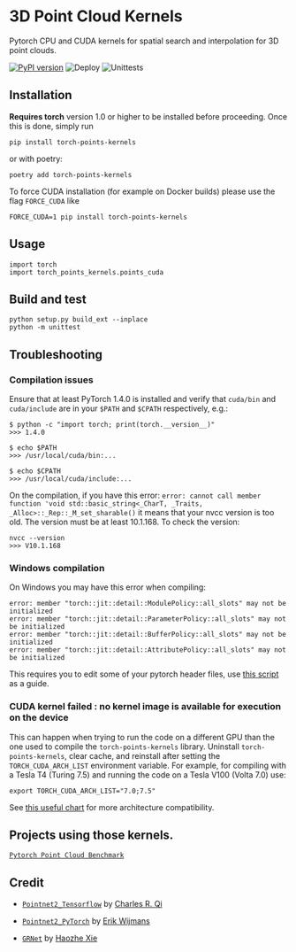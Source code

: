# 3D Point Cloud Kernels
Pytorch CPU and CUDA kernels for spatial search and interpolation for 3D point clouds.

[![PyPI version](https://badge.fury.io/py/torch-points-kernels.svg)](https://badge.fury.io/py/torch-points-kernels) ![Deploy](https://github.com/nicolas-chaulet/torch-points-kernels/workflows/Deploy/badge.svg) ![Unittests](https://github.com/nicolas-chaulet/torch-points-kernels/workflows/Unittests/badge.svg)

## Installation
**Requires torch** version 1.0 or higher to be installed before proceeding. Once this is done, simply run
```
pip install torch-points-kernels
```
or with poetry:
```
poetry add torch-points-kernels
```

To force CUDA installation (for example on Docker builds) please use the flag `FORCE_CUDA` like
```
FORCE_CUDA=1 pip install torch-points-kernels
```

## Usage
```
import torch
import torch_points_kernels.points_cuda
```

## Build and test
```
python setup.py build_ext --inplace
python -m unittest
```

## Troubleshooting

### Compilation issues
Ensure that at least PyTorch 1.4.0 is installed and verify that `cuda/bin` and `cuda/include` are in your `$PATH` and `$CPATH` respectively, e.g.:
```
$ python -c "import torch; print(torch.__version__)"
>>> 1.4.0

$ echo $PATH
>>> /usr/local/cuda/bin:...

$ echo $CPATH
>>> /usr/local/cuda/include:...
```

On the compilation, if you have this error:
```error: cannot call member function 'void std::basic_string<_CharT, _Traits, _Alloc>::_Rep::_M_set_sharable()```
it means that your nvcc version is too old. The version must be at least 10.1.168.
To check the version:
```
nvcc --version
>>> V10.1.168
```

### Windows compilation
On Windows you may have this error when compiling:
```
error: member "torch::jit::detail::ModulePolicy::all_slots" may not be initialized
error: member "torch::jit::detail::ParameterPolicy::all_slots" may not be initialized
error: member "torch::jit::detail::BufferPolicy::all_slots" may not be initialized
error: member "torch::jit::detail::AttributePolicy::all_slots" may not be initialized
```
This requires you to edit some of your pytorch header files, use [this script](https://github.com/rusty1s/pytorch_scatter/blob/master/script/torch.sh) as a guide.

### CUDA kernel failed : no kernel image is available for execution on the device

This can happen when trying to run the code on a different GPU than the one used to compile the `torch-points-kernels` library. Uninstall `torch-points-kernels`, clear cache, and reinstall after setting the `TORCH_CUDA_ARCH_LIST` environment variable. For example, for compiling with a Tesla T4 (Turing 7.5) and running the code on a Tesla V100 (Volta 7.0) use:
```
export TORCH_CUDA_ARCH_LIST="7.0;7.5"
```
See [this useful chart](http://arnon.dk/matching-sm-architectures-arch-and-gencode-for-various-nvidia-cards/) for more architecture compatibility.


## Projects using those kernels.

[```Pytorch Point Cloud Benchmark```](https://github.com/nicolas-chaulet/deeppointcloud-benchmarks)

## Credit

* [```Pointnet2_Tensorflow```](https://github.com/charlesq34/pointnet2) by [Charles R. Qi](https://github.com/charlesq34)

* [```Pointnet2_PyTorch```](https://github.com/erikwijmans/Pointnet2_PyTorch) by [Erik Wijmans](https://github.com/erikwijmans)

* [```GRNet```](https://github.com/hzxie/GRNet) by [Haozhe Xie](https://github.com/hzxie)
